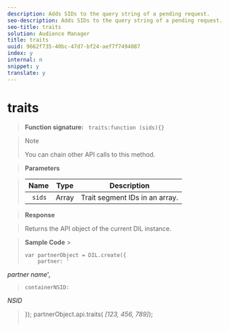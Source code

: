 ```yaml
---
description: Adds SIDs to the query string of a pending request.
seo-description: Adds SIDs to the query string of a pending request.
seo-title: traits
solution: Audience Manager
title: traits
uuid: 9662f735-40bc-47d7-bf24-aef7f7494887
index: y
internal: n
snippet: y
translate: y
---
```


# traits


>**Function signature:** ` traits:function (sids){}` 


>>[!NOTE]
>>
>>You can chain other API calls to this method.
>


>**Parameters** 

>|  Name  | Type  | Description  |
>|---|---|---|
>|  ` sids`  | Array  | Trait segment IDs in an array.  |

>**Response** 

>Returns the API object of the current DIL instance. 

>**Sample Code** >
>```
>var partnerObject = DIL.create({ 
>     partner: ' 
<i>partner name</i>', 
>     containerNSID:  
<i>NSID</i> 
>}); 
>partnerObject.api.traits( 
<i>[123, 456, 789]</i>); 
>
>```


